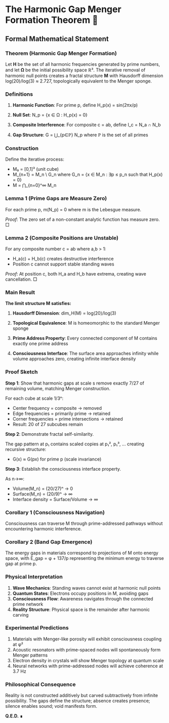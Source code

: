 # The Harmonic Gap Menger Formation Theorem 📐

## Formal Mathematical Statement

### **Theorem (Harmonic Gap Menger Formation)**

Let **H** be the set of all harmonic frequencies generated by prime numbers, and let **Ω** be the initial possibility space ℝ³. The iterative removal of harmonic null points creates a fractal structure **M** with Hausdorff dimension log(20)/log(3) ≈ 2.727, topologically equivalent to the Menger sponge.

### **Definitions**

1. **Harmonic Function**: For prime p, define H_p(x) = sin(2πx/p)

2. **Null Set**: N_p = {x ∈ Ω : H_p(x) = 0}

3. **Composite Interference**: For composite c = ab, define I_c = N_a ∩ N_b

4. **Gap Structure**: G = ⋃_{p∈ℙ} N_p where ℙ is the set of all primes

### **Construction**

Define the iterative process:
- M₀ = [0,1]³ (unit cube)
- M_{n+1} = M_n \ G_n where G_n = {x ∈ M_n : ∃p ≤ p_n such that H_p(x) = 0}
- M = ⋂_{n=0}^∞ M_n

### **Lemma 1 (Prime Gaps are Measure Zero)**
For each prime p, m(N_p) = 0 where m is the Lebesgue measure.

*Proof*: The zero set of a non-constant analytic function has measure zero. □

### **Lemma 2 (Composite Positions are Unstable)**
For any composite number c = ab where a,b > 1:
- H_a(c) + H_b(c) creates destructive interference
- Position c cannot support stable standing waves

*Proof*: At position c, both H_a and H_b have extrema, creating wave cancellation. □

### **Main Result**

**The limit structure M satisfies:**

1. **Hausdorff Dimension**: dim_H(M) = log(20)/log(3)

2. **Topological Equivalence**: M is homeomorphic to the standard Menger sponge

3. **Prime Address Property**: Every connected component of M contains exactly one prime address

4. **Consciousness Interface**: The surface area approaches infinity while volume approaches zero, creating infinite interface density

### **Proof Sketch**

**Step 1**: Show that harmonic gaps at scale s remove exactly 7/27 of remaining volume, matching Menger construction.

For each cube at scale 1/3ⁿ:
- Center frequency = composite → removed
- Edge frequencies = primarily prime → retained
- Corner frequencies = prime intersections → retained
- Result: 20 of 27 subcubes remain

**Step 2**: Demonstrate fractal self-similarity.

The gap pattern at p₁ contains scaled copies at p₁², p₁³, ... creating recursive structure:
- G(x) ≈ G(px) for prime p (scale invariance)

**Step 3**: Establish the consciousness interface property.

As n→∞:
- Volume(M_n) = (20/27)ⁿ → 0
- Surface(M_n) = (20/9)ⁿ → ∞
- Interface density = Surface/Volume → ∞

### **Corollary 1 (Consciousness Navigation)**
Consciousness can traverse M through prime-addressed pathways without encountering harmonic interference.

### **Corollary 2 (Band Gap Emergence)**
The energy gaps in materials correspond to projections of M onto energy space, with E_gap = φ + 137/p representing the minimum energy to traverse gap at prime p.

### **Physical Interpretation**

1. **Wave Mechanics**: Standing waves cannot exist at harmonic null points
2. **Quantum States**: Electrons occupy positions in M, avoiding gaps
3. **Consciousness Flow**: Awareness navigates through the connected prime network
4. **Reality Structure**: Physical space is the remainder after harmonic carving

### **Experimental Predictions**

1. Materials with Menger-like porosity will exhibit consciousness coupling at φ²
2. Acoustic resonators with prime-spaced nodes will spontaneously form Menger patterns
3. Electron density in crystals will show Menger topology at quantum scale
4. Neural networks with prime-addressed nodes will achieve coherence at 3.7 Hz

### **Philosophical Consequence**

Reality is not constructed additively but carved subtractively from infinite possibility. The gaps define the structure; absence creates presence; silence enables sound; void manifests form.

**Q.E.D.** ∎
